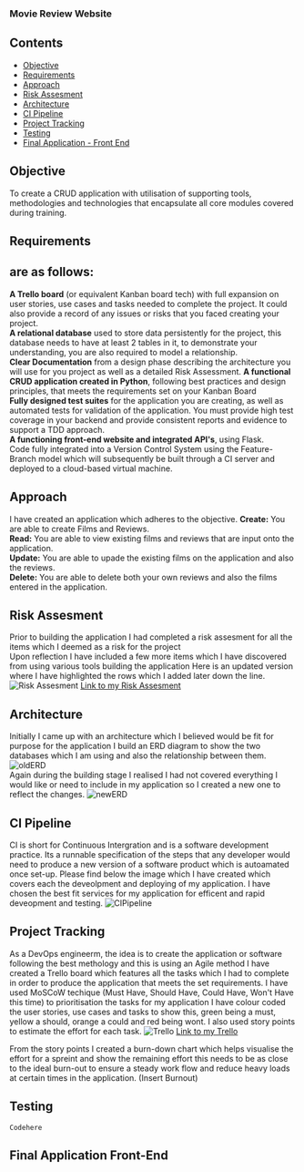 ### Movie Review Website
 ## Contents
* [Objective](#objective)
* [Requirements](#Requirements)
* [Approach](#Approach)
* [Risk Assesment](#Risk-Assesment)
* [Architecture](#Architecture)
* [CI Pipeline](#CI-Pipeline)
* [Project Tracking](#Project-Tracking)
* [Testing](#Testing)
* [Final Application - Front End](#Final-Application--Front-End)



## Objective
To create a CRUD application with utilisation of supporting tools,
methodologies and technologies that encapsulate all core modules
covered during training.

## Requirements
## are as follows:

**A Trello board** (or equivalent Kanban board tech) with full expansion
on user stories, use cases and tasks needed to complete the project.
It could also provide a record of any issues or risks that you faced
creating your project.  
**A relational database** used to store data persistently for the
project, this database needs to have at least 2 tables in it, to
demonstrate your understanding, you are also required to model a
relationship.  
**Clear Documentation** from a design phase describing the architecture
you will use for you project as well as a detailed Risk Assessment.
**A functional CRUD application created in Python**, following best
practices and design principles, that meets the requirements set on
your Kanban Board  
**Fully designed test suites** for the application you are creating, as
well as automated tests for validation of the application. You must
provide high test coverage in your backend and provide consistent
reports and evidence to support a TDD approach.  
**A functioning front-end website and integrated API's**, using Flask.  
Code fully integrated into a Version Control System using the
Feature-Branch model which will subsequently be built through a CI
server and deployed to a cloud-based virtual machine.  

## Approach
I have created an application which adheres to the objective.
**Create:** You are able to create Films and Reviews.  
**Read:** You are able to view existing films and reviews that are input onto the application.  
**Update:** You are able to upade the existing films on the application and also the reviews.  
**Delete:** You are able to delete both your own reviews and also the films entered in the application.  

## Risk Assesment

Prior to building the application I had completed a risk assesment for all the items which I deemed as
a risk for the project  
Upon reflection I have included a few more items which I have discovered from using various tools building the application
Here is an updated version where I have highlighted the rows which I added later down the line.
![Risk Assesment](https://imgur.com/FQQSALK)
[Link to my Risk Assesment](https://docs.google.com/spreadsheets/d/139uNft5K6sNDZgaGhPrtIWHvzJF40PCcAND5tNtLiuY/edit#gid=0)

## Architecture

Initially I came up with an architecture which I believed would be fit for purpose for the application
I build an ERD diagram to show the two databases which I am using and also the relationship between them.
![oldERD](https://imgur.com/vSoPKsd)  
Again during the building stage I realised I had not covered everything I would like or need to include in my application so
I created a new one to reflect the changes.
![newERD](https://imgur.com/hQfXZ89)

## CI Pipeline
CI is short for Continuous Intergration and is a software development practice. Its a runnable specification of the steps that any developer would need to
produce a new version of a software product which is autoamated once set-up. Please find below the image which I have created which covers each the deveolpment
and deploying of my application. I have chosen the best fit services for my application for efficent and rapid deveopment and testing.
![CIPipeline](https://i.imgur.com/zFJJngX.jpg)

## Project Tracking

As a DevOps engineerm, the idea is to create the application or software following the best methology and this is using an Agile method
I have created a Trello board which features all the tasks which I had to complete in order to produce the application that meets the set requirements.
I have used MoSCoW techique (Must Have, Should Have, Could Have, Won't Have this time) to prioritisation the tasks for my application I have colour coded the
user stories, use cases and tasks to show this, green being a must, yellow a should, orange a could and red being wont. I also used story points to estimate
the effort for each task.
![Trello](https://imgur.com/AS88F4i)
[Link to my Trello](https://trello.com/b/Sc9YjKgM/qa-project)

From the story points I created a burn-down chart which helps visualise the effort for a spreint and show the remaining effort this needs to be as close to the
ideal burn-out to ensure a steady work flow and reduce heavy loads at certain times in the application.
(Insert Burnout)

## Testing
```
Codehere
```
## Final Application Front-End
